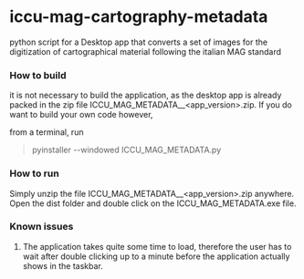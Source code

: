 # iccu-mag-cartography-metadata
python script for a Desktop app that converts a set of images for the digitization of cartographical material following the italian MAG standard


### How to build 
it is not necessary to build the application, as the desktop app is already packed in the zip file ICCU_MAG_METADATA_<os>_<app_version>.zip.
If you do want to build your own code however, 

from a terminal,
run 

> pyinstaller --windowed ICCU_MAG_METADATA.py


### How to run
Simply unzip the file ICCU_MAG_METADATA_<os>_<app_version>.zip anywhere.
Open the dist folder and double click on the ICCU_MAG_METADATA.exe file.



### Known issues

1. The application takes quite some time to load, therefore the user has to wait after double clicking
up to a minute before the application actually shows in the taskbar.